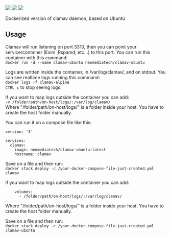 [![](https://images.microbadger.com/badges/image/neomediatech/clamav-ubuntu.svg)](https://microbadger.com/images/neomediatech/clamav-ubuntu)
![](https://img.shields.io/github/last-commit/Neomediatech/clamav-docker-ubuntu.svg?style=plastic)
![](https://img.shields.io/github/repo-size/Neomediatech/clamav-docker-ubuntu.svg?style=plastic)

Dockerized version of clamav daemon, based on Ubuntu

## Usage
Clamav will run listening on port 3310, then you can point your service/container (Exim ,Rspamd, etc...) to this port.
You can run this container with this command:  
`docker run -d --name clamav-ubuntu neomediatech/clamav-ubuntu`  

Logs are written inside the container, in /var/log/clamav/, and on stdout. You can see realtime logs running this command:  
`docker logs -f clamav-alpine`  
`CTRL c` to stop seeing logs.  

If you want to map logs outside the container you can add:  
`-v /folder/path/on-host/logs/:/var/log/clamav/`  
Where "/folder/path/on-host/logs/" is a folder inside your host. You have to create the host folder manually.  

You can run it on a compose file like this:  

```
version: '3'  

services:  
  clamav:  
    image: neomediatech/clamav-ubuntu:latest  
    hostname: clamav  
```
Save on a file and then run:  
`docker stack deploy -c /your-docker-compose-file-just-created.yml clamav`

If you want to map logs outside the container you can add:  
```
    volumes:
      - /folder/path/on-host/logs/:/var/log/clamav/
```
Where "/folder/path/on-host/logs/" is a folder inside your host. You have to create the host folder manually.

Save on a file and then run:  
`docker stack deploy -c /your-docker-compose-file-just-created.yml clamav-ubuntu`  
